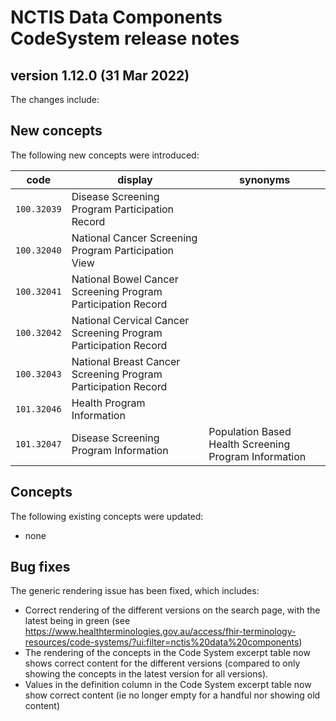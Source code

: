 # NCTIS Data Components CodeSystem release notes

## version 1.12.0 (31 Mar 2022)

The changes include:

## New concepts
The following new concepts were introduced:

code  | display  | synonyms
------------- | ------------- | -------------
`100.32039`  | Disease Screening Program Participation Record  | 
`100.32040`  | National Cancer Screening Program Participation View  | 
`100.32041`  | National Bowel Cancer Screening Program Participation Record  | 
`100.32042`  | National Cervical Cancer Screening Program Participation Record  | 
`100.32043`  | National Breast Cancer Screening Program Participation Record  | 
`101.32046`  | Health Program Information  | 
`101.32047`  | Disease Screening Program Information  |  Population Based Health Screening Program Information

## Concepts
The following existing concepts were updated:
* none

## Bug fixes
The generic rendering issue has been fixed, which includes: 
-	Correct rendering of the different versions on the search page, with the latest being in green (see https://www.healthterminologies.gov.au/access/fhir-terminology-resources/code-systems/?ui:filter=nctis%20data%20components)
-	The rendering of the concepts in the Code System excerpt table now shows correct content for the different versions (compared to only showing the concepts in the latest version for all versions).
-	Values in the definition column in the Code System excerpt table now show correct content (ie no longer empty for a handful nor showing old content)

